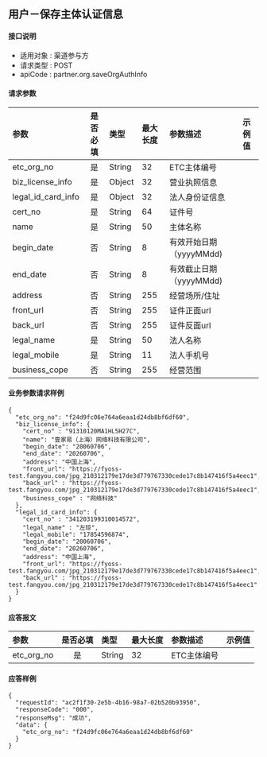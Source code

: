 ## 用户－保存主体认证信息 

#### 接口说明

* 适用对象 : 渠道参与方
* 请求类型 : POST
* apiCode : partner.org.saveOrgAuthInfo

#### 请求参数
| 参数               | 是否必填 | 类型   | 最大长度 | 参数描述                | 示例值 |
| :----------------- | :------: | :----- | :------- | :---------------------- | :----- |
| etc_org_no         |    是    | String | 32       | ETC主体编号             |        |
| biz_license_info   |    是    | Object | 32       | 营业执照信息            |        |
| legal_id_card_info |    是    | Object | 32       | 法人身份证信息          |        |
| cert_no            |    是    | String | 64       | 证件号                  |        |
| name               |    是    | String | 50       | 主体名称                |        |
| begin_date         |    否    | String | 8        | 有效开始日期（yyyyMMdd) |        |
| end_date           |    否    | String | 8        | 有效截止日期（yyyyMMdd) |        |
| address            |    否    | String | 255      | 经营场所/住址           |        |
| front_url          |    否    | String | 255      | 证件正面url             |        |
| back_url           |    否    | String | 255      | 证件反面url             |        |
| legal_name         |    是    | String | 50       | 法人名称                |        |
| legal_mobile       |    是    | String | 11       | 法人手机号              |        |
| business_cope      |    否    | String | 255      | 经营范围                |        |

#### 业务参数请求样例
```
{
  "etc_org_no": "f24d9fc06e764a6eaa1d24db8bf6df60",
  "biz_license_info": {
    "cert_no" : "91310120MA1HL5H27C",
    "name": "壹家易（上海）网络科技有限公司",
    "begin_date": "20060706",
    "end_date": "20260706",
    "address": "中国上海",
    "front_url": "https://fyoss-test.fangyou.com/jpg_210312179e17de3d779767330cede17c8b147416f5a4eec1",
    "back_url" : "https://fyoss-test.fangyou.com/jpg_210312179e17de3d779767330cede17c8b147416f5a4eec1",
    "business_cope" : "网络科技"
  },
  "legal_id_card_info": {
    "cert_no" : "341203199310014572",
    "legal_name" : "左琼",
    "legal_mobile": "17854596874",
    "begin_date": "20060706",
    "end_date": "20260706",
    "address": "中国上海",
    "front_url": "https://fyoss-test.fangyou.com/jpg_210312179e17de3d779767330cede17c8b147416f5a4eec1",
    "back_url" : "https://fyoss-test.fangyou.com/jpg_210312179e17de3d779767330cede17c8b147416f5a4eec1"
  }
}
```

#### 应答报文

| 参数       | 是否必填 | 类型   | 最大长度 | 参数描述    | 示例值 |
| :--------- | :------: | :----- | :------- | :---------- | :----- |
| etc_org_no |    是    | String | 32       | ETC主体编号 |        |

#### 应答样例

```
{
  "requestId": "ac2f1f30-2e5b-4b16-98a7-02b520b93950",
  "responseCode": "000",
  "responseMsg": "成功",
  "data": {
    "etc_org_no": "f24d9fc06e764a6eaa1d24db8bf6df60"
  }
}
```
